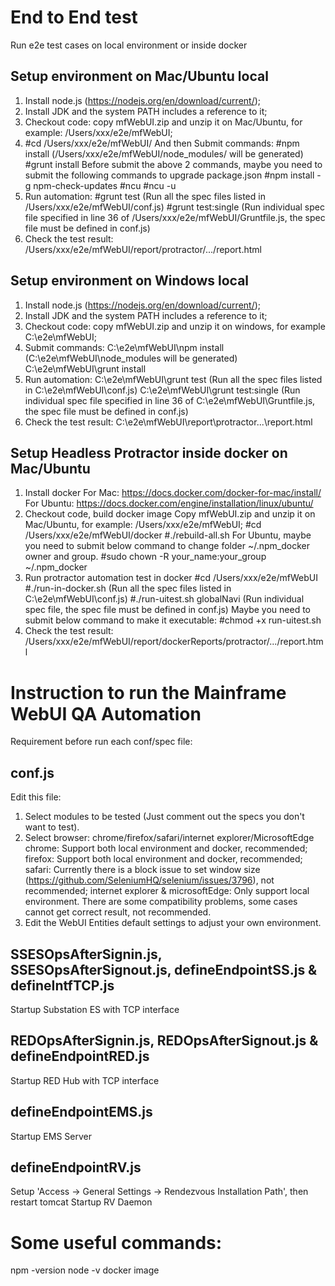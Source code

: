 # End to End test
  Run e2e test cases on local environment or inside docker

## Setup environment on Mac/Ubuntu local 
1. Install node.js (https://nodejs.org/en/download/current/);
2. Install JDK and the system PATH includes a reference to it;
3. Checkout code: copy mfWebUI.zip and unzip it on Mac/Ubuntu, for example: /Users/xxx/e2e/mfWebUI;
4. #cd /Users/xxx/e2e/mfWebUI/ 
   And then Submit commands:
   #npm install    (/Users/xxx/e2e/mfWebUI/node_modules/ will be generated)
   #grunt install
   Before submit the above 2 commands, maybe you need to submit the following commands to upgrade package.json
   #npm install -g npm-check-updates
   #ncu
   #ncu -u
5. Run automation:
   #grunt test    (Run all the spec files listed in /Users/xxx/e2e/mfWebUI/conf.js)
   #grunt test:single    (Run individual spec file specified in line 36 of /Users/xxx/e2e/mfWebUI/Gruntfile.js, the spec file must be defined in conf.js)
6. Check the test result: 
  /Users/xxx/e2e/mfWebUI/report/protractor/.../report.html

## Setup environment on Windows local 
1. Install node.js (https://nodejs.org/en/download/current/);
2. Install JDK and the system PATH includes a reference to it;
3. Checkout code: copy mfWebUI.zip and unzip it on windows, for example C:\e2e\mfWebUI;
4. Submit commands:
  C:\e2e\mfWebUI\npm install   (C:\e2e\mfWebUI\node_modules will be generated)
  C:\e2e\mfWebUI\grunt install
5. Run automation:
  C:\e2e\mfWebUI\grunt test    (Run all the spec files listed in C:\e2e\mfWebUI\conf.js)
  C:\e2e\mfWebUI\grunt test:single    (Run individual spec file specified in line 36 of C:\e2e\mfWebUI\Gruntfile.js, the spec file must be defined in conf.js)
6. Check the test result: 
  C:\e2e\mfWebUI\report\protractor\...\report.html

## Setup Headless Protractor inside docker on Mac/Ubuntu
1. Install docker
  For Mac: https://docs.docker.com/docker-for-mac/install/
  For Ubuntu: https://docs.docker.com/engine/installation/linux/ubuntu/
2. Checkout code, build docker image
  Copy mfWebUI.zip and unzip it on Mac/Ubuntu, for example: /Users/xxx/e2e/mfWebUI;
  #cd /Users/xxx/e2e/mfWebUI/docker
  #./rebuild-all.sh
  For Ubuntu, maybe you need to submit below command to change folder ~/.npm_docker owner and group.
  #sudo chown -R your_name:your_group ~/.npm_docker
3. Run protractor automation test in docker
  #cd /Users/xxx/e2e/mfWebUI
  #./run-in-docker.sh    (Run all the spec files listed in C:\e2e\mfWebUI\conf.js)
  #./run-uitest.sh globalNavi    (Run individual spec file, the spec file must be defined in conf.js)
  Maybe you need to submit below command to make it executable:
  #chmod +x run-uitest.sh
4. Check the test result:
  /Users/xxx/e2e/mfWebUI/report/dockerReports/protractor/.../report.html



# Instruction to run the Mainframe WebUI QA Automation
Requirement before run each conf/spec file:

## conf.js
Edit this file:
1. Select modules to be tested (Just comment out the specs you don't want to test).
2. Select browser: chrome/firefox/safari/internet explorer/MicrosoftEdge
chrome: Support both local environment and docker, recommended; 
firefox: Support both local environment and docker, recommended;
safari: Currently there is a block issue to set window size (https://github.com/SeleniumHQ/selenium/issues/3796), not recommended;
internet explorer & microsoftEdge: Only support local environment. There are some compatibility problems, some cases cannot get correct result, not recommended.
3. Edit the WebUI Entities default settings to adjust your own environment.

## SSESOpsAfterSignin.js, SSESOpsAfterSignout.js, defineEndpointSS.js & defineIntfTCP.js
Startup Substation ES with TCP interface

## REDOpsAfterSignin.js, REDOpsAfterSignout.js & defineEndpointRED.js
Startup RED Hub with TCP interface

## defineEndpointEMS.js
Startup EMS Server

## defineEndpointRV.js
Setup 'Access -> General Settings -> Rendezvous Installation Path', then restart tomcat
Startup RV Daemon



# Some useful commands:
npm -version
node -v
docker image
